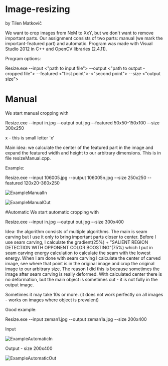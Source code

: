 # Image-resizing
by Tilen Matkovič

We want to crop images from NxM to XxY, but we don't want to remove important parts. Our assignment consists of two parts: manual (we mark the important-featured part) and automatic. Program was made with Visual Studio 2012 in C++ and OpenCV libraries (2.4.11).

Program options:

Resize.exe --input <"path to input file"> --output <"path to output - cropped file"> --featured <"first point">-<"second point"> --size <"output size">

# Manual
We start manual cropping with

Resize.exe --input in.jpg --output out.jpg --featured 50x50-150x100 --size 300x250

x - this is small letter 'x'

Main idea: we calculate the center of the featured part in the image and expand the featured width and height to our arbitrary dimensions. This is in file resizeManual.cpp.

Example:

Resize.exe --input 106005.jpg --output 106005n.jpg --size 250x250 --featured 120x20-360x250

![ExampleManualIn](http://shrani.si/f/2j/ro/15EKylE/106005.jpg)

![ExampleManualOut](http://shrani.si/f/3g/Ce/4PcKB9pT/106005n.jpg)

#Automatic
We start automatic cropping with

Resize.exe --input in.jpg --output out.jpg --size 300x400

Idea: the algorithm consists of multiple algorithms. The main is seam carving but I use it only to bring important parts closer to center. Before I use seam carving, I calculate the gradient(25%) + "SALIENT REGION DETECTION WITH OPPONENT COLOR BOOSTING"(75%) which I put in seam carving energy calculation to calculate the seam with the lowest energy. When I am done with seam carving I calculate the center of carved image, see where that point is in the original image and crop the original image to our arbitrary size. The reason I did this is because sometimes the image after seam carving is really deformed. With calculated center there is no deformation, but the main object is sometimes cut - it is not fully in the output image.

Sometimes it may take 10s or more. (it does not work perfectly on all images - works on images where object is prevalent)

Good example:

Resize.exe --input zeman1.jpg --output zeman1a.jpg --size 200x400

Input

![ExampleAutomaticIn](http://shrani.si/f/1h/XJ/33SPkIue/zeman1.png)

Output - size 200x400

![ExampleAutomaticOut](http://shrani.si/f/2W/5M/38fEQ71u/zeman1a.jpg)
